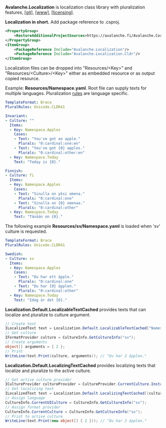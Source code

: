 ﻿<b>Avalanche.Localization</b> is localization class library with pluralization features, 
[[git]](https://github.com/tagcode/Avalanche.Localization/Avalanche.Localization), 
[[www]](https://avalanche.fi/Avalanche.Core/Avalanche.Localization/docs/), 
[[licensing]](https://avalanche.fi/Avalanche.Core/license/index.html).

<b>Localization in short.</b> Add package reference to .csproj.
```xml
<PropertyGroup>
    <RestoreAdditionalProjectSources>https://avalanche.fi/Avalanche.Core/nupkg/index.json</RestoreAdditionalProjectSources>
</PropertyGroup>
<ItemGroup>
    <PackageReference Include="Avalanche.Localization"/>
    <PackageReference Include="Avalanche.Localization.Cldr"/>
</ItemGroup>
```

Localization files can be dropped into "Resources/&lt;Key&gt;" and "Resources/&lt;Culture&gt;/&lt;Key&gt;" either as embedded resource or as output copied resource. 

Example: <b>Resources/Namespace.yaml</b>. Root file can supply texts for multiple languages. Pluralization [rules](xref:Unicode.CLDR41) are language specific.

```yml
TemplateFormat: Brace
PluralRules: Unicode.CLDR41

Invariant:
- Culture: ""
  Items:
  - Key: Namespace.Apples
    Cases:
    - Text: "You've got an apple."
      Plurals: "0:cardinal:one:en"
    - Text: "You've got {0} apples."
      Plurals: "0:cardinal:other:en" 
  - Key: Namespace.Today
    Text: "Today is {0}."

Finnish:
- Culture: fi
  Items:
  - Key: Namespace.Apples
    Cases:
    - Text: "Sinulla on yksi omena."
      Plurals: "0:cardinal:one"
    - Text: "Sinulla on {0} omenaa."
      Plurals: "0:cardinal:other"
  - Key: Namespace.Today
    Text: "Tänään on {0}."

```

The following example <b>Resources/sv/Namespace.yaml</b> is loaded when 'sv' culture is requested.

```yml
TemplateFormat: Brace
PluralRules: Unicode.CLDR41

Swedish:
- Culture: sv
  Items:
  - Key: Namespace.Apples
    Cases:
    - Text: "Du har ett äpple."
      Plurals: "0:cardinal:one"
    - Text: "Du har {0} äpplen."
      Plurals: "0:cardinal:other"
  - Key: Namespace.Today
    Text: "Idag är det {0}."

```

<b>Localization.Default.LocalizableTextCached</b> provides texts that can localize and pluralize to culture argument.

```csharp
// Create text
ILocalizedText text = Localization.Default.LocalizableTextCached["Namespace.Apples"];
// Get culture
IFormatProvider culture = CultureInfo.GetCultureInfo("sv");
// Create arguments
object[] arguments = { 2 };
// Print
WriteLine(text.Print(culture, arguments)); // "Du har 2 äpplen."
```

<b>Localization.Default.LocalizingTextCached</b> provides localizing texts that localize and pluralize to the active culture.

```csharp
// Get active culture provider
ICultureProvider cultureProvider = CultureProvider.CurrentCulture.Instance;
// Get localizing text
ILocalizedText text = Localization.Default.LocalizingTextCached[(cultureProvider, "Namespace.Apples")];
// Assign language
CultureInfo.CurrentUICulture = CultureInfo.GetCultureInfo("sv");
// Assign format provider
CultureInfo.CurrentCulture = CultureInfo.GetCultureInfo("sv");
// Print to active culture
WriteLine(text.Print(new object[] { 2 })); // "Du har 2 äpplen."
```
